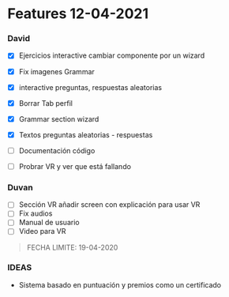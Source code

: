 # Features 12-04-2021

### David
- [x] Ejercicios interactive cambiar componente por un wizard
- [x] Fix imagenes Grammar
- [x] interactive preguntas, respuestas aleatorias
- [x] Borrar Tab perfil
- [x] Grammar section wizard
- [x] Textos preguntas aleatorias  - respuestas
- [ ] Documentación código
- [ ] Probrar VR y ver que está fallando


### Duvan
- [ ] Sección VR añadir screen con explicación para usar VR
- [ ] Fix audios
- [ ] Manual de usuario
- [ ] Video para VR

> FECHA LIMITE: 19-04-2020

### IDEAS

- Sistema basado en puntuación y premios como un certificado 
